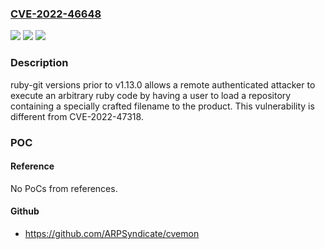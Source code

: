 ### [CVE-2022-46648](https://cve.mitre.org/cgi-bin/cvename.cgi?name=CVE-2022-46648)
![](https://img.shields.io/static/v1?label=Product&message=ruby-git&color=blue)
![](https://img.shields.io/static/v1?label=Version&message=versions%20prior%20to%20v1.13.0%20&color=brightgreen)
![](https://img.shields.io/static/v1?label=Vulnerability&message=Code%20injection&color=brightgreen)

### Description

ruby-git versions prior to v1.13.0 allows a remote authenticated attacker to execute an arbitrary ruby code by having a user to load a repository containing a specially crafted filename to the product. This vulnerability is different from CVE-2022-47318.

### POC

#### Reference
No PoCs from references.

#### Github
- https://github.com/ARPSyndicate/cvemon

